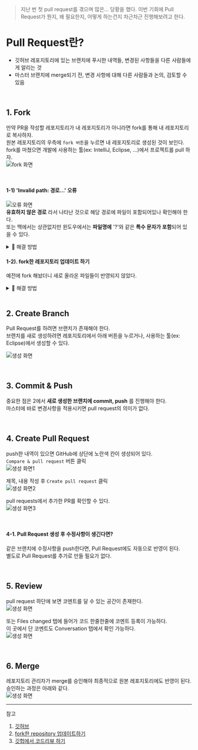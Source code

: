 
> 지난 번 첫 pull request를 겪으며 많은... 당황을 했다. 
> 이번 기회에 Pull Request가 뭔지, 왜 필요한지, 어떻게 하는건지 차근차근 진행해보려고 한다.

 
# Pull Request란?

- 깃허브 레포지토리에 있는 브랜치에 푸시한 내역들, 변경된 사항들을 다른 사람들에게 알리는 것
- 마스터 브랜치에 merge되기 전, 변경 사항에 대해 다른 사람들과 논의, 검토할 수 있음
 
<br/>

## 1. Fork

만약 PR을 작성할 레포지토리가 내 레포지토리가 아니라면 fork를 통해 내 레포지토리로 복사하자.  
원본 레포지토리의 우측에 `fork 버튼`을 누르면 내 레포지토리로 생성된 것이 보인다.  
fork를 마쳤으면 개발에 사용하는 툴(ex: IntelliJ, Eclipse, ...)에서 프로젝트를 pull 하자.  
![fork 화면](../images/fork.png)

<br>

#### 1-1) 'Invalid path: 경로...' 오류
![오류 화면](../images/filename_error.png)  
**유효하지 않은 경로** 라서 나타난 것으로 해당 경로에 파일이 포함되어있나 확인해야 한다.  
또는 맥에서는 상관없지만 윈도우에서는 **파일명에** '?'와 같은 **특수 문자가 포함**되어 있을 수 있다.

<details>
<summary>🔻 해결 방법</summary>
<div markdown="1">
해결 방법에는 크게 2 가지가 있다.

1. 특수 기호가 들어간 파일명 수정하기
2. 특수 기호가 들어간 파일을 제외하고 pull 받기
 
일단 첫 번째 방안에 대해서는 내가 관리하는 레포지토리가 아니고, 다른 사람의 파일을 막 건드리기 꺼려졌다.  
수많은 파일 중에서 잘못된 파일명들을 하나하나 찾아낼 자신도 없었다...

2의 경우는 아래 과정을 따른다.

1. git clone 진행 (오류 발생)
2. 생성된 폴더로 접근해 아래 명령어 실행

```
> git config core.protectNTFS false 	// NTFS 설정 변경
> git checkout -f HEAD 			// conflict 났거나 clone이 완료되지 않은 파일들이 checkout됨
```

위 과정을 거치면 문제 되는 파일을 제외한 모든 파일이 존재하는 것을 볼 수 있다.  
다만 해당 명령어를 이용하면 **파일의 손상 위험성** 이 있다고 한다.  
가능하면 애초부터 파일명에 특수 기호를 넣지 않는 방향으로 작업하면 좋을 것 같다.
<br/>
![결과 화면](../images/filename_error2.png)
</div>
</details>


#### 1-2). fork한 레포지토리 업데이트 하기

예전에 fork 해놨더니 새로 올라온 파일들이 반영되지 않았다.  
<details>
<summary>🔻 해결 방법</summary>
<div markdown="1">
1. 원본 repo를 remote repo로 추가하기  
fork한 repo에서 동기화하고 싶은 원본 repo를 upstream이라는 이름으로 추가해줬다.

```
> git remote add upstream https:~~깃헙주소
```
![결과 화면](../images/repo_update.png)
<br/>

2. upstream repo에서 최신 데이터 가져오기

```
> git fetch upstream
```

![결과 화면](../images/repo_update2.png)  
+ pull은 fetch와 merge를 한 작업으로 만든 명령어와 같이 작동한다.  
병합할 목적이라면 fetch 말고 pull을 사용해도 되긴 하지만 비교적 안전한 절차를 거치기 위해 fetch를 사용한다.

<br/>

3. upstream repo -> 로컬 repo merge & push  
matser 브랜치에 바로 merge했지만 이외에도 특정 브랜치 선택이 가능하다.

```
> git merge upstream/master
> git push origin master
```

![결과 화면](../images/repo_update3.png)

<br/>
</div>
</details>

<br/>

## 2. Create Branch

Pull Request를 하려면 브랜치가 존재해야 한다.  
브랜치를 새로 생성하려면 레포지토리에서 아래 버튼을 누르거나, 사용하는 툴(ex: Eclipse)에서 생성할 수 있다.

![생성 화면](../images/create_branch.png)

<br/>

## 3. Commit & Push

중요한 점은 2에서 **새로 생성한 브랜치에 commit, push** 를 진행해야 한다.  
마스터에 바로 변경사항을 적용시키면 pull request의 의미가 없다.

<br/>

## 4. Create Pull Request

push한 내역이 있으면 GitHub에 상단에 노란색 칸이 생성되어 있다.  
`Compare & pull request` 버튼 클릭  
![생성 화면1](../images/create_pull_request.png)

제목, 내용 작성 후 `Create pull request` 클릭  
![생성 화면2](../images/create_pull_request2.png)

pull requests에서 추가한 PR를 확인할 수 있다.  
![생성 화면3](../images/create_pull_request3.png)

 <br/>

#### 4-1. Pull Request 생성 후 수정사항이 생긴다면?

같은 브랜치에 수정사항을 push한다면, Pull Request에도 자동으로 반영이 된다.  
별도로 Pull Request를 추가로 만들 필요가 없다.

<br/>
 
## 5. Review

pull request 하단에 보면 코멘트를 달 수 있는 공간이 존재한다.  
![생성 화면](../images/comment.png)

또는 Files changed 탭에 들어가 코드 한줄한줄에 코멘트 등록이 가능하다.  
이 곳에서 단 코멘트도 Conversation 탭에서 확인 가능하다.  
![생성 화면](../images/comment2.png)

 <br/>

## 6. Merge

레포지토리 관리자가 merge를 승인해야 최종적으로 원본 레포지토리에도 반영이 된다.  
승인하는 과정은 아래와 같다.  
![생성 화면](../images/merge.png)

 
***
참고
1. [깃허브]( https://docs.github.com/en/pull-requests/collaborating-with-pull-requests/proposing-changes-to-your-work-with-pull-requests/about-pull-requests)
2. [fork한 repository 업데이트하기](https://codermun-log.tistory.com/223)
3. [깃헙에서 코드리뷰 하기](https://velog.io/@eunjeong/GitHub%EC%97%90%EC%84%9C-%EC%BD%94%EB%93%9C%EB%A6%AC%EB%B7%B0%EB%A5%BC) 
